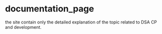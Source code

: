 # documentation_page
the site contain only the detailed explanation of the topic related to DSA CP and development.
